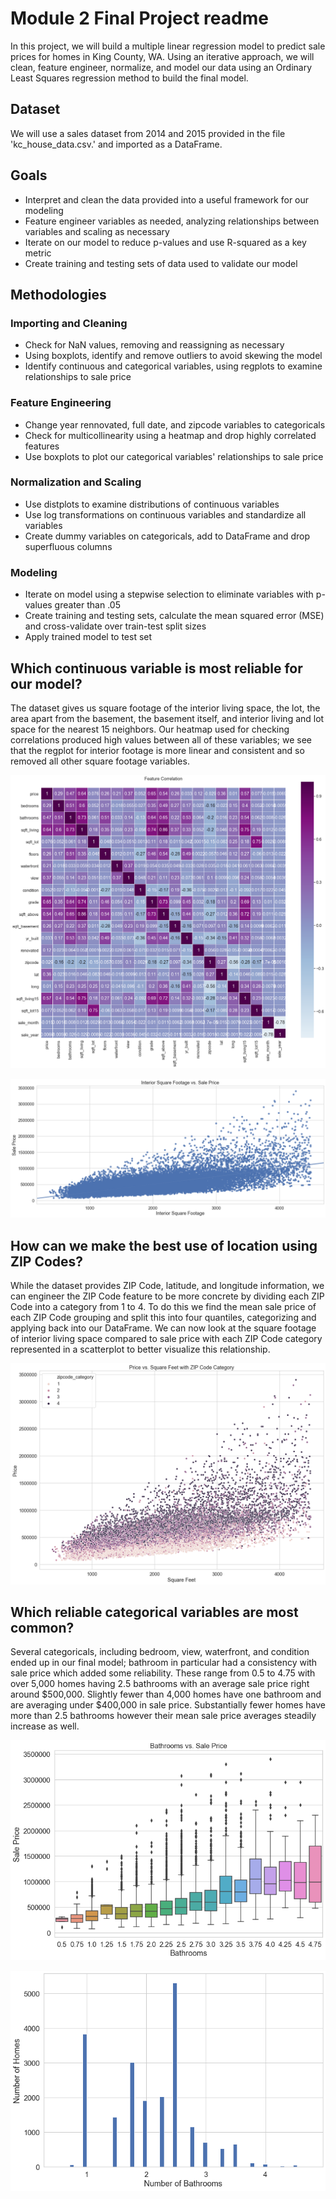 # Module 2 Final Project readme

In this project, we will build a multiple linear regression model to predict sale prices for homes in King County, WA.  Using an iterative approach, we will clean, feature engineer, normalize, and model our data using an Ordinary Least Squares regression method to build the final model. 

## Dataset

We will use a sales dataset from 2014 and 2015 provided in the file 'kc_house_data.csv.' and imported as a DataFrame.

## Goals

* Interpret and clean the data provided into a useful framework for our modeling
* Feature engineer variables as needed, analyzing relationships between variables and scaling as necessary
* Iterate on our model to reduce p-values and use R-squared as a key metric
* Create training and testing sets of data used to validate our model

## Methodologies

### Importing and Cleaning

* Check for NaN values, removing and reassigning as necessary
* Using boxplots, identify and remove outliers to avoid skewing the model
* Identify continuous and categorical variables, using regplots to examine relationships to sale price

### Feature Engineering

* Change year rennovated, full date, and zipcode variables to categoricals
* Check for multicollinearity using a heatmap and drop highly correlated features
* Use boxplots to plot our categorical variables' relationships to sale price

### Normalization and Scaling

* Use distplots to examine distributions of continuous variables
* Use log transformations on continuous variables and standardize all variables
* Create dummy variables on categoricals, add to DataFrame and drop superfluous columns

### Modeling

* Iterate on model using a stepwise selection to eliminate variables with p-values greater than .05
* Create training and testing sets, calculate the mean squared error (MSE) and cross-validate over train-test split sizes
* Apply trained model to test set

## Which continuous variable is most reliable for our model?

The dataset gives us square footage of the interior living space, the lot, the area apart from the basement, the basement itself, and interior living and lot space for the nearest 15 neighbors.  Our heatmap used for checking correlations produced high values between all of these variables; we see that the regplot for interior footage is more linear and consistent and so  removed all other square footage variables.

![Heatmap](image/heatmap.png)

![Square Footage](image/sqft_living.png)

## How can we make the best use of location using ZIP Codes?

While the dataset provides ZIP Code, latitude, and longitude information, we can engineer the ZIP Code feature to be more concrete by dividing each ZIP Code into a category from 1 to 4.  To do this we find the mean sale price of each ZIP Code grouping and split this into four quantiles, categorizing and applying back into our DataFrame.  We can now look at the square footage of interior living space compared to sale price with each ZIP Code category represented in a scatterplot to better visualize this relationship.

![ZIP Codes](image/zipcode.png)

## Which reliable categorical variables are most common?

Several categoricals, including bedroom, view, waterfront, and condition ended up in our final model; bathroom in particular had a consistency with sale price which added some reliability.  These range from 0.5 to 4.75 with over 5,000 homes having 2.5 bathrooms with an average sale price right around $500,000.  Slightly fewer than 4,000 homes have one bathroom and are averaging under $400,000 in sale price.  Substantially fewer homes have more than 2.5 bathrooms however their mean sale price averages steadily increase as well.

![Bathroom boxplot](image/bathroombox.png)

![Bathroom histogram](image/bathroomhist.png)

